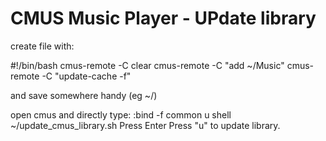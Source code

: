 # CMUS Music Player - UPdate library

create file with:

#!/bin/bash
cmus-remote -C clear
cmus-remote -C "add ~/Music"
cmus-remote -C "update-cache -f"

and save somewhere handy (eg ~/)

open cmus and directly type:
:bind -f common u shell ~/update_cmus_library.sh
Press Enter
Press "u" to update library.
